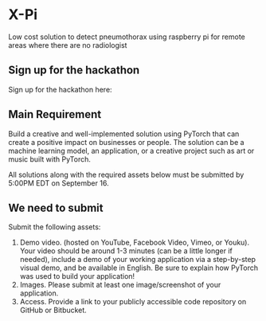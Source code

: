 # X-Pi
Low cost solution to detect pneumothorax using raspberry pi for remote areas where there are no radiologist

## Sign up for the hackathon
Sign up for the hackathon here:


## Main Requirement
Build a creative and well-implemented solution using PyTorch that can create a positive impact on businesses or people. The solution can be a machine learning model, an application, or a creative project such as art or music built with PyTorch.

All solutions along with the required assets below must be submitted by 5:00PM EDT on September 16.

## We need to submit
Submit the following assets: 
1. Demo video. (hosted on YouTube, Facebook Video, Vimeo, or Youku). Your video should be around 1-3 minutes (can be a little longer if needed), include a demo of your working application via a step-by-step visual demo, and be available in English. Be sure to explain how PyTorch was used to build your application!
2. Images. Please submit at least one image/screenshot of your application.
3. Access. Provide a link to your publicly accessible code repository on GitHub or Bitbucket.

